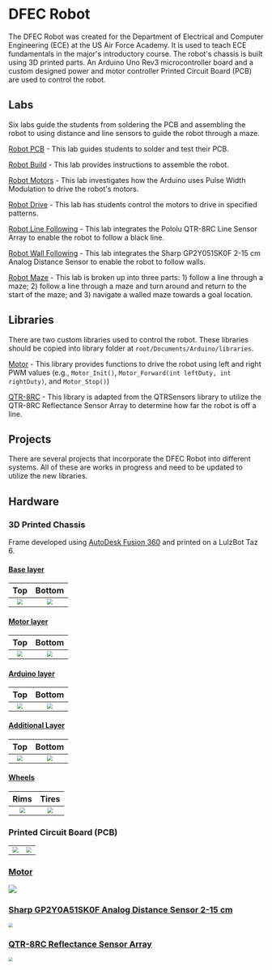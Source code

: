 # DFEC Robot

The DFEC Robot was created for the Department of Electrical and Computer Engineering (ECE) at the US Air Force Academy. It is used to teach ECE fundamentals in the major's introductory course. The robot's chassis is built using 3D printed parts. An Arduino Uno Rev3 microcontroller board and a custom designed power and motor controller Printed Circuit Board (PCB) are used to control the robot.

## Labs

Six labs guide the students from soldering the PCB and assembling the robot to using distance and line sensors to guide the robot through a maze.

[Robot PCB](Labs/0_robot_pcb/robot_pcb.pdf) - This lab guides students to solder and test their PCB.

[Robot Build](Labs/1_robot_build/robot_build.pdf) - This lab provides instructions to assemble the robot.

[Robot Motors](Labs/2_robot_motors/robot_motors.pdf) - This lab investigates how the Arduino uses Pulse Width Modulation to drive the robot's motors.

[Robot Drive](Labs/3_robot_drive/robot_drive.pdf) - This lab has students control the motors to drive in specified patterns.

[Robot Line Following](Labs/4_robot_linefollowing/robot_linefollowing.pdf) - This lab integrates the Pololu QTR-8RC Line Sensor Array to enable the robot to follow a black line.

[Robot Wall Following](Labs/5_robot_wallfollowing/robot_wallfollowing.pdf) - This lab integrates the Sharp GP2Y051SK0F 2-15 cm Analog Distance Sensor to enable the robot to follow walls.

[Robot Maze](Labs/6_robot_maze/robot_maze.pdf) - This lab is broken up into three parts: 1) follow a line through a maze; 2) follow a line through a maze and turn around and return to the start of the maze; and 3) navigate a walled maze towards a goal location.

## Libraries

There are two custom libraries used to control the robot. These libraries should be copied into library folder at `root/Documents/Arduino/libraries`.

[Motor](Labs/libraries/Motor/Motor.h) - This library provides functions to drive the robot using left and right PWM values (e.g., `Motor_Init()`, `Motor_Forward(int leftDuty, int rightDuty)`, and `Motor_Stop()`)

[QTR-8RC](Labs/libraries/QTR-8RC/QTR-8RC.h) - This library is adapted from the QTRSensors library to utilize the QTR-8RC Reflectance Sensor Array to determine how far the robot is off a line.

## Projects

There are several projects that incorporate the DFEC Robot into different systems. All of these are works in progress and need to be updated to utilize the new libraries.

## Hardware

### 3D Printed Chassis

Frame developed using [AutoDesk Fusion 360](https://www.autodesk.com/products/fusion-360/overview) and printed on a LulzBot Taz 6.

#### [Base layer](3D_Printing/stl/BaseLayer1.stl)

|                          Top                           |                          Bottom                           |
| :----------------------------------------------------: | :-------------------------------------------------------: |
| <img src="pics/baselayertop.png" style="zoom: 67%;" /> | <img src="pics/baselayerbottom.png" style="zoom: 67%;" /> |

#### [Motor layer](3D_Printing/stl/MotorLayer1.stl)

|                          Top                           |                          Bottom                           |
| :----------------------------------------------------: | :-------------------------------------------------------: |
| <img src="pics/motorlayertop.png" style="zoom:67%;" /> | <img src="pics/motorlayerbottom.png" style="zoom:67%;" /> |

#### [Arduino layer](3D_Printing/stl/ArduinoLayer.stl)

|                          Top                          |                           Bottom                            |
| :---------------------------------------------------: | :---------------------------------------------------------: |
| <img src="pics/arduinolayer.png" style="zoom:67%;" /> | <img src="pics/arduinolayerbottom.png" style="zoom:67%;" /> |

#### [Additional Layer](3D_Printing/stl/Layer.stl)

|                      Top                       |                        Bottom                        |
| :--------------------------------------------: | :--------------------------------------------------: |
| <img src="pics/layer.png" style="zoom:67%;" /> | <img src="pics/layerbottom.png" style="zoom:67%;" /> |

#### [Wheels](3D_Printing/stl/rims.stl)

|                      Rims                      |                     Tires                      |
| :--------------------------------------------: | :--------------------------------------------: |
| <img src="pics/wheel.png" style="zoom:70%;" /> | <img src="pics/tires.png" style="zoom:70%;" /> |



### Printed Circuit Board (PCB)

|                                                   |                                               |
| :-----------------------------------------------: | :-------------------------------------------: |
| <img src="pics/robot3D.png" style="zoom: 67%;" /> | <img src="pics/pcb.png" style="zoom: 67%;" /> |

### [Motor](https://www.adafruit.com/product/3777)

![](pics/motor-1.png)

### [Sharp GP2Y0A51SK0F Analog Distance Sensor 2-15 cm](https://www.pololu.com/product/2450)

<img src="pics/sharp.jpg" style="zoom:50%;" />

### [QTR-8RC Reflectance Sensor Array](https://www.pololu.com/product/961)

<img src="pics/reflectance.jpg" style="zoom:50%;" />
